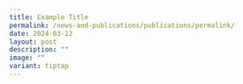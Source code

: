 ```yaml
---
title: Example Title
permalink: /news-and-publications/publications/permalink/
date: 2024-03-12
layout: post
description: ""
image: ""
variant: tiptap
---
```

